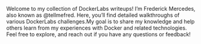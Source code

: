 Welcome to my collection of DockerLabs writeups! I’m Frederick Mercedes, also known as @tellmefred. Here, you’ll find detailed walkthroughs of various DockerLabs challenges.My goal is to share my knowledge and help others learn from my experiences with Docker and related technologies. Feel free to explore, and reach out if you have any questions or feedback!

